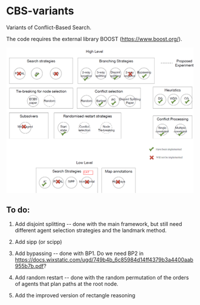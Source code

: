 # CBS-variants
Variants of Conflict-Based Search.
 
 The code requires the external library BOOST (https://www.boost.org/).
 
 
![overview](./overview.png "overview")
 
## To do:

1. Add disjoint splitting -- done with the main framework, but still need different agent selection strategies and the landmark method.

2. Add sipp (or scipp)

3. Add bypassing -- done with BP1. Do we need BP2 in https://docs.wixstatic.com/ugd/749b4b_6c85984d14ff4379b3a4400aab955b7b.pdf?

4. Add random restart -- done with the random permutation of the orders of agents that plan paths at the root node.

5. Add the improved version of rectangle reasoning
